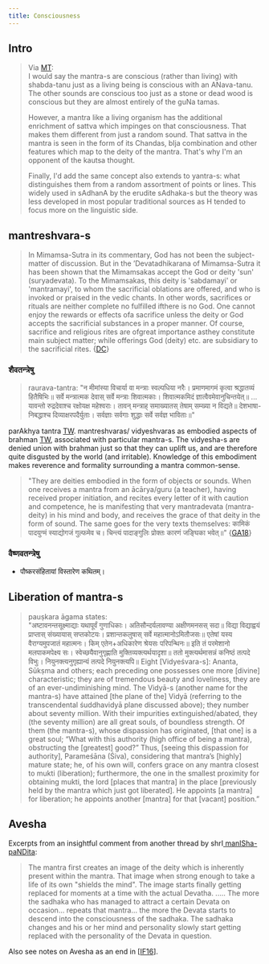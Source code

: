 ```yaml
---
title: Consciousness
---
```


## Intro
> Via [MT](https://twitter.com/blog_supplement/status/1276021150229901312):  
> I would say the mantra-s are conscious (rather than living) with shabda-tanu just as a living being is conscious with an ANava-tanu. The other sounds are conscious too just as a stone or dead wood is conscious but they are almost entirely of the guNa tamas.
>
> However, a mantra like a living organism has the additional enrichment of sattva which impinges on that consciousness. That makes them different from just a random sound. That sattva in the mantra is seen in the form of its Chandas, bIja combination and other features which map to the deity of the mantra. That's why I'm an opponent of the kautsa thought. 
>
> Finally, I'd add the same concept also extends to yantra-s: what distinguishes them from a random assortment of points or lines. This widely used in sAdhanA by the erudite sAdhaka-s but the theory was less developed in most popular traditional sources as H tended to focus more on the linguistic side. 

## mantreshvara-s
> In Mimamsa-Sutra in its commentary, God has not been the subject-matter of discussion. But in the ’Devatadhikarana of Mimamsa-Sutra it has been shown that the Mimamsakas accept the God or deity 'sun' (suryadevata). To the Mimamsakas, this deity is 'sabdamayi' or 'mantramayi', to whom the sacrificial oblations are offered, and who is invoked or praised in the vedic chants. In other words, sacrifices or rituals are neither complete no fulfilled ifthere is no God. One cannot enjoy the rewards or effects ofa sacrifice unless the deity or God accepts the sacrificial substances in a proper manner. Of course, sacrifice and religious rites are ofgreat importance asthey constitute main subject matter; while offerings God (deity) etc. are subsidiary to the sacrificial rites. {[DC](http://shodhganga.inflibnet.ac.in/bitstream/10603/164519/11/11_chapter%208.pdf)}

### शैवतन्त्रेषु
> raurava-tantra: "न मीमांस्या विचार्या वा मन्त्राः स्वल्पधिया नरैः। प्रमाणमागमं कृत्वा श्रद्धातव्यं हितैषिभिः॥ सर्वे मन्त्रात्मक देवास् सर्वे मन्त्राः शिवात्मकाः। शिवात्मकमिदं ज्ञात्वैवमेवानुचिन्तयेत्॥ ... यावन्तो रुद्रदेवाश्च रक्षोयक्ष महेश्वराः। तावन् मन्त्राह् समाख्यातस् तेषाम् सम्ख्या न विद्यते॥ देशभाषा-निबद्धाश्च दिव्याक्षरपदैर्युताः। सर्वज्ञाः सर्वगाः शुद्धाः सर्वे सर्वज्ञ भाविताः॥"

parAkhya tantra [TW](https://twitter.com/GhorAngirasa/status/867148873692835840). mantreshvaras/ vidyeshvaras as embodied aspects of brahman [TW](https://twitter.com/GhorAngirasa/status/899223199996461056), associated with particular mantra-s. The vidyesha-s are denied union with brahman just so that they can uplift us, and are therefore quite disgusted by the world (and irritable). Knowledge of this embodiment makes reverence and formality surrounding a mantra common-sense.

> "They are deities embodied in the form of objects or sounds. When one receives a mantra from an ācārya/guru (a teacher), having received proper initiation, and recites every letter of it with caution and competence, he is manifesting that very mantradevata (mantra-deity) in his mind and body, and receives the grace of that deity in the form of sound. The same goes for the very texts themselves: कामिकं पादयुग्मं स्याद्योगजं गुल्फमेव च। चिन्त्यं पादाङ्गुलिः प्रोक्तः कारणं जङ्घिका भवेत्॥" {[GA18](http://indiafacts.org/text-as-text-text-as-deity-reconciling-ritual-rules-of-textual-traditions-with-devotion-to-the-gods/)}

### वैष्णवतन्त्रेषु
- पौष्करसंहितायां विस्तारेण कथितम्।


## Liberation of mantra-s
> pauṣkara āgama states:  
"अष्टावनन्तसूक्ष्माद्याः यथापूर्वं गुणाधिकाः। अतिसौन्दर्यलावण्या अक्षीणमनसस् सदा॥ विद्या विद्याह्वयं प्राप्तास् संख्यायास् सप्तकोटयः। प्रशान्तकलुषास् सर्वे महात्मानोऽमितौजसः॥ एतेषां यस्य वैराग्यमुपजातं महात्मनः। किम् एतेन+अधिकारेण श्रेयसः परिपन्थिनः॥ इति तं परमेशानो मलपाकमपेक्ष्य सः। स्वेच्छयैवानुगृह्णाति मुक्तिव्यक्त्यर्थयादृशा॥ ततो मुक्त्यर्थमासन्नं कनिष्ठं तत्पदे विभुः। नियुनक्त्यनुगृह्यान्यं तत्पदे नियुनक्त्यपि॥ Eight [Vidyeśvara-s]: Ananta, Sūkṣma and others; each preceding one possesses one more [divine] characteristic; they are of tremendous beauty and loveliness, they are of an ever-undiminishing mind. The Vidyā-s (another name for the mantra-s) have attained [the plane of the] Vidyā (referring to the transcendental śuddhavidyā plane discussed above); they number about seventy million. With their impurities extinguished/abated, they (the seventy million) are all great souls, of boundless strength. Of them (the mantra-s), whose dispassion has originated, [that one] is a great soul; “What with this authority (high office of being a mantra), obstructing the [greatest] good?” Thus, [seeing this dispassion for authority], Parameśāna (Śiva), considering that mantra’s [highly] mature state; he, of his own will, confers grace on any mantra closest to mukti (liberation); furthermore, the one in the smallest proximity for obtaining mukti, the lord [places that mantra] in the place [previously held by the mantra which just got liberated]. He appoints [a mantra] for liberation; he appoints another [mantra] for that [vacant] position.”

## Avesha

Excerpts from an insightful comment from another thread by shrI[ manISha-paNDita](): 

> The mantra first creates an image of the deity which is inherently present within the mantra. That image when strong enough to take a life of its own "shields the mind". The image starts finally getting replaced for moments at a time with the actual Devatha. ..... <snip> The more the sadhaka who has managed to attract a certain Devata on occasion... repeats that mantra... the more the Devata starts to descend into the consciousness of the sadhaka. The sadhaka changes and his or her mind and personality slowly start getting replaced with the personality of the Devata in question.

Also see notes on Avesha as an end in \[[IF16](http://indiafacts.org/brief-study-possession-hinduism-ii-spiritual-context/)\].

